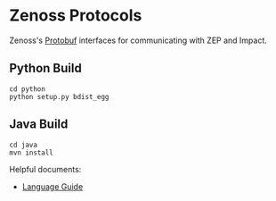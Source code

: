 Zenoss Protocols
================

Zenoss's [Protobuf](http://code.google.com/apis/protocolbuffers/) interfaces
for communicating with ZEP and Impact.

Python Build
------------

    cd python
    python setup.py bdist_egg

Java Build
----------

    cd java
    mvn install
    
Helpful documents:

- [Language Guide](http://code.google.com/apis/protocolbuffers/docs/proto.html)
